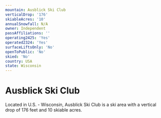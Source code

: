 ```yaml
---
mountain: Ausblick Ski Club
verticalDrop: '176'
skiableAcres: '10'
annualSnowfall: N/A
owner: Independent
passAffiliations: ''
operating2425: 'Yes'
operated2324: 'Yes'
surfaceLiftsOnly: 'No'
openToPublic: 'No'
skied: 'No'
country: USA
state: Wisconsin
---
```


# Ausblick Ski Club

Located in U.S. - Wisconsin, Ausblick Ski Club is a ski area with a vertical drop of 176 feet and 10 skiable acres.
